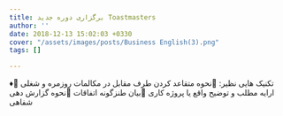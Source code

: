 ```yaml
---
title: برگزاری دوره جدید Toastmasters
author: ''
date: 2018-12-13 15:02:03 +0330
cover: "/assets/images/posts/Business English(3).png"
tags: []

---
```

♦️تکنیک هایی نظیر:                                                                                              📌نحوه متقاعد کردن طرف مقابل در مکالمات روزمره و شغلی                                     📌ارایه مطلب و توضیح واقع یا پروژه کاری                                                            📌بیان طنزگونه اتفاقات                                                                                           📌نحوه گزارش دهی شفاهی 